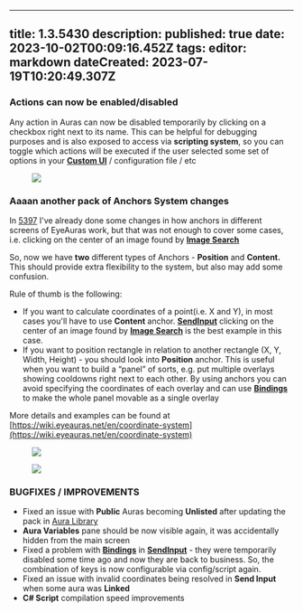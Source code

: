 
---
title: 1.3.5430
description: 
published: true
date: 2023-10-02T00:09:16.452Z
tags: 
editor: markdown
dateCreated: 2023-07-19T10:20:49.307Z
---		
		
### Actions can now be enabled/disabled
Any action in Auras can now be disabled temporarily by clicking on a checkbox right next to its name. This can be helpful for debugging purposes and is also exposed to access via **scripting system**, so you can toggle which actions will be executed if the user selected some set of options in your [**Custom UI**](https://wiki.eyeauras.net/en/overlays/custom-ui) / configuration file / etc

<figure class="image image_resized" style="width:50%;">
  <img src="https://i.imgur.com/V1fqJJf.png">
</figure>

### Aaaan another pack of Anchors System changes
In [5397](https://eyeauras.net/download/?v=1.3.5397) I've already done some changes in how anchors in different screens of EyeAuras work, but that was not enough to cover some cases, i.e. clicking on the center of an image found by [**Image Search**](https://wiki.eyeauras.net/en/triggers/images/image-search)

So, now we have **two** different types of Anchors - **Position** and **Content.** This should provide extra flexibility to the system, but also may add some confusion. 

Rule of thumb is the following:

- If you want to calculate coordinates of a point(i.e. X and Y), in most cases you'll have to use **Content** anchor. [**SendInput**](https://wiki.eyeauras.net/en/actions/sendinput/send-input) clicking on the center of an image found by [**Image Search**](https://wiki.eyeauras.net/en/triggers/images/image-search) is the best example in this case.
- If you want to position rectangle in relation to another rectangle (X, Y, Width, Height) - you should look into **Position** anchor. This is useful when you want to build a “panel” of sorts, e.g. put multiple overlays showing cooldowns right next to each other. By using anchors you can avoid specifying the coordinates of each overlay and can use [**Bindings**](https://wiki.eyeauras.net/en/bindings) to make the whole panel movable as a single overlay

More details and examples can be found at [https://wiki.eyeauras.net/en/coordinate-system](https://wiki.eyeauras.net/en/coordinate-system)

<figure class="image image_resized" style="width:50%;">
  <img src="https://wiki.eyeauras.net/kfnkscuxzc.png">
</figure>

<figure class="image image_resized" style="width:50%;">
  <img src="https://wiki.eyeauras.net/wm5l5ma04c.png">
</figure>

### BUGFIXES / IMPROVEMENTS
- Fixed an issue with **Public** Auras becoming **Unlisted** after updating the pack in [Aura Library](https://eyeauras.net/library)
- **Aura Variables** pane should be now visible again, it was accidentally hidden from the main screen
- Fixed a problem with [**Bindings**](https://wiki.eyeauras.net/en/bindings) in [**SendInput**](https://wiki.eyeauras.net/en/actions/sendinput/send-input) - they were temporarily disabled some time ago and now they are back to business. So, the combination of keys is now configurable via config/script again.
- Fixed an issue with invalid coordinates being resolved in **Send Input** when some aura was **Linked**
- **C# Script** compilation speed improvements